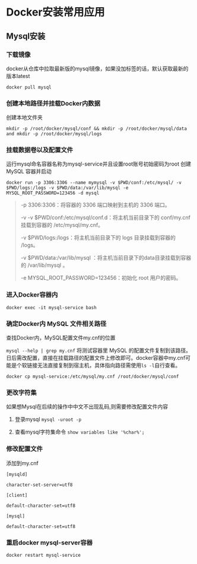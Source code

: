 # Docker安装常用应用

## Mysql安装

### 下载镜像

 

docker从仓库中拉取最新版的mysql镜像，如果没加标签的话，默认获取最新的版本latest

`docker pull mysql`


### 创建本地路径并挂载Docker内数据
创建本地文件夹

`mkdir -p /root/docker/mysql/conf && mkdir -p /root/docker/mysql/data and mkdir -p /root/docker/mysql/logs`

### 挂载数据卷以及配置文件
运行mysql命名容器名称为mysql-service并且设置root账号初始密码为root
创建 MySQL 容器并启动

```docker run -p 3306:3306 --name mymysql -v $PWD/conf:/etc/mysql/ -v $PWD/logs:/logs -v $PWD/data:/var/lib/mysql -e MYSQL_ROOT_PASSWORD=123456 -d mysql```
> -p 3306:3306：将容器的 3306 端口映射到主机的 3306 端口。
>
> -v -v $PWD/conf:/etc/mysql/conf.d：将主机当前目录下的 conf/my.cnf 挂载到容器的 /etc/mysql/my.cnf。
>
> -v $PWD/logs:/logs：将主机当前目录下的 logs 目录挂载到容器的 /logs。
>
> -v $PWD/data:/var/lib/mysql ：将主机当前目录下的data目录挂载到容器的 /var/lib/mysql 。
>
> -e MYSQL_ROOT_PASSWORD=123456：初始化 root 用户的密码。


### 进入Docker容器内

`docker exec -it mysql-service bash`

### 确定Docker内 MySQL 文件相关路径

查找Docker内，MySQL配置文件my.cnf的位置

`mysql --help | grep my.cnf`
将测试容器里 MySQL 的配置文件复制到该路径。日后需改配置，直接在挂载路径的配置文件上修改即可。docker容器中my.cnf可能是个软链接无法直接复制到宿主机，具体指向路径需使用`ls -l`自行查看。　

`docker cp mysql-service:/etc/mysql/my.cnf /root/docker/mysql/conf`


### 更改字符集
如果想Mysql在后续的操作中中文不出现乱码,则需要修改配置文件内容


1. 登录mysql
`mysql -uroot -p`

2. 查看mysql字符集命令
`show variables like '%char%';`

 ### 修改配置文件
 添加到my.cnf 

``` {.line-numbers}
[mysqld]

character-set-server=utf8

[client]

default-character-set=utf8

[mysql]

default-character-set=utf8
```

 ### 重启docker mysql-server容器

`docker restart mysql-service`

